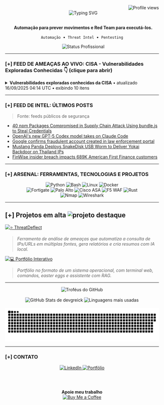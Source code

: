 <div align="right">
  <img src="https://komarev.com/ghpvc/?username=DevGreick&label=Profile%20views&color=0e75b6&style=flat" alt="Profile views" />
</div>
<div align="center">
  <img src="https://readme-typing-svg.herokuapp.com?font=Arial&size=25&pause=1000&color=00FF7F&center=true&vCenter=true&width=520&lines=Ola...;BEM-VINDO." alt="Typing SVG" />
</div>

<div align="center">
  <p>
    <strong>Automação para prever movimentos e Red Team para executá-los.</strong>
  </p>
  <p>
    <code>Automação</code> &nbsp;•&nbsp; <code>Threat Intel</code> &nbsp;•&nbsp; <code>Pentesting</code>
  </p>
  <img src="https://img.shields.io/badge/STATUS-Ativo_na_NTT_DATA-0e75b6?style=for-the-badge" alt="Status Profissional"/>

</div>

---

### [+] FEED DE AMEAÇAS AO VIVO: CISA - Vulnerabilidades Exploradas Conhecidas 👇 (clique para abrir)



  <!-- CVE-LIST:START -->
<details>
<summary><strong>Vulnerabilidades exploradas conhecidas da CISA</strong>  •  atualizado 16/09/2025 04:14 UTC  •  exibindo 10 itens</summary>

> Fonte: CISA Known Exploited Vulnerabilities

- **CVE-2025-5086** - Dassault Systèmes DELMIA Apriso Deserialization of Untrusted Data Vulnerability  
  Fornecedor: Dassault Systèmes | Produto: DELMIA Apriso | Adicionado: 2025-09-11  
  Dassault Systèmes DELMIA Apriso contains a deserialization of untrusted data vulnerability that could lead to a remote code execution.  
  Ação requerida: Apply mitigations per vendor instructions, follow applicable BOD 22-01 guidance for cloud services, or discontinue use of the product if mitigations are unavailable.

- **CVE-2025-38352** - Linux Kernel Time-of-Check Time-of-Use (TOCTOU) Race Condition Vulnerability  
  Fornecedor: Linux | Produto: Kernel | Adicionado: 2025-09-04  
  Linux kernel contains a time-of-check time-of-use (TOCTOU) race condition vulnerability that has a high impact on confidentiality, integrity, and availability.  
  Ação requerida: Apply mitigations per vendor instructions, follow applicable BOD 22-01 guidance for cloud services, or discontinue use of the product if mitigations are unavailable.

- **CVE-2025-48543** - Android Runtime Use-After-Free Vulnerability  
  Fornecedor: Android | Produto: Runtime | Adicionado: 2025-09-04  
  Android Runtime contains a use-after-free vulnerability potentially allowing a chrome sandbox escape leading to local privilege escalation.  
  Ação requerida: Apply mitigations per vendor instructions, follow applicable BOD 22-01 guidance for cloud services, or discontinue use of the product if mitigations are unavailable.

- **CVE-2025-53690** - Sitecore Multiple Products Deserialization of Untrusted Data Vulnerability  
  Fornecedor: Sitecore | Produto: Multiple Products | Adicionado: 2025-09-04  
  Sitecore Experience Manager (XM), Experience Platform (XP), Experience Commerce (XC), and Managed Cloud contain a deserialization of untrusted data vulnerability involving the use of default machine keys. This flaw allows attackers to exploit exposed ASP.NET machine keys to achieve remote code execution.   
  Ação requerida: Apply mitigations per vendor instructions, follow applicable BOD 22-01 guidance for cloud services, or discontinue use of the product if mitigations are unavailable.

- **CVE-2023-50224** - TP-Link TL-WR841N Authentication Bypass by Spoofing Vulnerability  
  Fornecedor: TP-Link | Produto: TL-WR841N | Adicionado: 2025-09-03  
  TP-Link TL-WR841N contains an authentication bypass by spoofing vulnerability within the httpd service, which listens on TCP port 80 by default, leading to the disclose of stored credentials. The impacted products could be end-of-life (EoL) and/or end-of-service (EoS). Users should discontinue product utilization.  
  Ação requerida: Apply mitigations per vendor instructions, follow applicable BOD 22-01 guidance for cloud services, or discontinue use of the product if mitigations are unavailable.

- **CVE-2025-9377** - TP-Link Archer C7(EU) and TL-WR841N/ND(MS) OS Command Injection Vulnerability  
  Fornecedor: TP-Link | Produto: Multiple Routers | Adicionado: 2025-09-03  
  TP-Link Archer C7(EU) and TL-WR841N/ND(MS) contain an OS command injection vulnerability that exists in the Parental Control page. The impacted products could be end-of-life (EoL) and/or end-of-service (EoS). Users should discontinue product utilization.  
  Ação requerida: Apply mitigations per vendor instructions, follow applicable BOD 22-01 guidance for cloud services, or discontinue use of the product if mitigations are unavailable.

- **CVE-2020-24363** - TP-link TL-WA855RE Missing Authentication for Critical Function Vulnerability  
  Fornecedor: TP-Link | Produto: TL-WA855RE | Adicionado: 2025-09-02  
  TP-link TL-WA855RE contains a missing authentication for critical function vulnerability. This vulnerability could allow an unauthenticated attacker (on the same network) to submit a TDDP_RESET POST request for a factory reset and reboot. The attacker can then obtain incorrect access control by setting a new administrative password. The impacted products could be end-of-life (EoL) and/or end-of-service (EoS). Users should discontinue product utilization.  
  Ação requerida: Apply mitigations per vendor instructions, follow applicable BOD 22-01 guidance for cloud services, or discontinue use of the product if mitigations are unavailable.

- **CVE-2025-55177** - Meta Platforms WhatsApp Incorrect Authorization Vulnerability  
  Fornecedor: Meta Platforms | Produto: WhatsApp | Adicionado: 2025-09-02  
  Meta Platforms WhatsApp contains an incorrect authorization vulnerability due to an incomplete authorization of linked device synchronization messages. This vulnerability could allow an unrelated user to trigger processing of content from an arbitrary URL on a target’s device.  
  Ação requerida: Apply mitigations per vendor instructions, follow applicable BOD 22-01 guidance for cloud services, or discontinue use of the product if mitigations are unavailable.

- **CVE-2025-57819** - Sangoma FreePBX Authentication Bypass Vulnerability  
  Fornecedor: Sangoma | Produto: FreePBX | Adicionado: 2025-08-29  
  Sangoma FreePBX contains an authentication bypass vulnerability due to insufficiently sanitized user-supplied data allows unauthenticated access to FreePBX Administrator leading to arbitrary database manipulation and remote code execution.  
  Ação requerida: Apply mitigations per vendor instructions, follow applicable BOD 22-01 guidance for cloud services, or discontinue use of the product if mitigations are unavailable.

- **CVE-2025-7775** - Citrix NetScaler Memory Overflow Vulnerability  
  Fornecedor: Citrix | Produto: NetScaler | Adicionado: 2025-08-26  
  Citrix NetScaler ADC and NetScaler Gateway contain a memory overflow vulnerability that could allow for remote code execution and/or denial of service.  
  Ação requerida: Apply mitigations per vendor instructions, follow applicable BOD 22-01 guidance for cloud services, or discontinue use of the product if mitigations are unavailable.

</details>









































































































































































































































































































































































































































































































































































  <!-- CVE-LIST:END -->

</details>

---

### [+] FEED DE INTEL: ÚLTIMOS POSTS

> Fonte: feeds públicos de segurança

<!-- BLOG-POST-LIST:START -->
- [40 npm Packages Compromised in Supply Chain Attack Using bundle.js to Steal Credentials](https://thehackernews.com/2025/09/40-npm-packages-compromised-in-supply.html)
- [OpenAI&#39;s new GPT-5 Codex model takes on Claude Code](https://www.bleepingcomputer.com/news/artificial-intelligence/openais-new-gpt-5-codex-model-takes-on-claude-code/)
- [Google confirms fraudulent account created in law enforcement portal](https://www.bleepingcomputer.com/news/security/google-confirms-fraudulent-account-created-in-law-enforcement-portal/)
- [Mustang Panda Deploys SnakeDisk USB Worm to Deliver Yokai Backdoor on Thailand IPs](https://thehackernews.com/2025/09/mustang-panda-deploys-snakedisk-usb.html)
- [FinWise insider breach impacts 689K American First Finance customers](https://www.bleepingcomputer.com/news/security/finwise-insider-breach-impacts-689k-american-first-finance-customers/)
<!-- BLOG-POST-LIST:END -->

---
### [+] ARSENAL: FERRAMENTAS, TECNOLOGIAS E PROJETOS

<div align="center">
  <img src="https://img.shields.io/badge/Python-3776AB?style=for-the-badge&logo=python&logoColor=white" alt="Python" />
  <img src="https://img.shields.io/badge/Bash-4EAA25?style=for-the-badge&logo=gnu-bash&logoColor=white" alt="Bash" />
  <img src="https://img.shields.io/badge/Linux-FCC624?style=for-the-badge&logo=linux&logoColor=black" alt="Linux" />
  <img src="https://img.shields.io/badge/Docker-2496ED?style=for-the-badge&logo=docker&logoColor=white" alt="Docker" />
  <br/>
  <img src="https://img.shields.io/badge/Fortigate-EF2D56?style=for-the-badge&logo=fortinet&logoColor=white" alt="Fortigate" />
  <img src="https://img.shields.io/badge/Palo%20Alto-0086D1?style=for-the-badge&logo=paloaltonetworks&logoColor=white" alt="Palo Alto" />
  <img src="https://img.shields.io/badge/Cisco%20ASA-1BA0D7?style=for-the-badge&logo=cisco&logoColor=white" alt="Cisco ASA" />
  <img src="https://img.shields.io/badge/WAF%20F5-FF3B30?style=for-the-badge&logo=f5&logoColor=white" alt="F5 WAF" />
  <img src="https://img.shields.io/badge/Rust-000000?style=for-the-badge&logo=rust&logoColor=white" alt="Rust" />
  <br/>
  <img src="https://img.shields.io/badge/Nmap-3c9735?style=for-the-badge&logo=nmap&logoColor=white" alt="Nmap" />
  <img src="https://img.shields.io/badge/Wireshark-1679A7?style=for-the-badge&logo=wireshark&logoColor=white" alt="Wireshark" />
</div>

---

## [+] Projetos em alta <img src="https://img.icons8.com/fluency/48/star.png" alt="projeto destaque" width="28"/>

[![⭐ ThreatDeflect](https://img.shields.io/badge/⭐ThreatDeflect-2980B9?style=for-the-badge&logo=github&logoColor=white&labelColor=0D1117)](https://github.com/devgreick/ThreatDeflect)
> *Ferramenta de análise de ameaças que automatiza a consulta de IPs/URLs em múltiplas fontes, gera relatórios e cria resumos com IA local.*
> <br>


[![💻 Portfólio Interativo](https://img.shields.io/badge/💻_Portfólio_Interativo-1ABC9C?style=for-the-badge&logo=linux&logoColor=white&labelColor=0D1117)](https://portfolio.assistentecyber.com/)
> *Portfólio no formato de um sistema operacional, com terminal web, comandos, easter eggs e assistente com RAG.*
> <br>





---

<div align="center">
  <img src="https://github-profile-trophy.vercel.app/?username=devgreick&theme=matrix&no-bg=true&no-frame=true&row=1&column=5" alt="Troféus do GitHub" />
  <br><br>
  <img height="180em" src="https://github-readme-stats.vercel.app/api?username=devgreick&show_icons=true&hide_border=true&count_private=true&include_all_commits=true&title_color=39FF14&icon_color=39FF14&text_color=58A6FF&bg_color=0D1117" alt="GitHub Stats de devgreick" />
  <img height="180em" src="https://github-readme-stats.vercel.app/api/top-langs/?username=devgreick&layout=compact&langs_count=8&hide_border=true&title_color=39FF14&text_color=58A6FF&bg_color=0D1117" alt="Linguagens mais usadas" />
  <br><br>
  <img src="https://raw.githubusercontent.com/devgreick/devgreick/main/output/snake.svg" alt="Snake animation" />
</div>


---

### [+] CONTATO

<div align="center">
  <a href="https://www.linkedin.com/in/jacksongreick/" target="_blank">
    <img src="https://img.shields.io/badge/LinkedIn-0077B5?style=for-the-badge&logo=linkedin&logoColor=white" alt="LinkedIn"/>
  </a>
  <a href="https://portfolio.assistentecyber.com/" target="_blank">
    <img src="https://img.shields.io/badge/Portfólio_Interativo-000000?style=for-the-badge&logo=linux-terminal&logoColor=00ff7f" alt="Portfólio"/>
  </a>
  
  <br><br>
  
  <table>
    <tr>
    <p align="center">
  <strong>Apoie meu trabalho</strong><br>
  <a href="https://buymeacoffee.com/devgreick" target="_blank">
    <img src="https://cdn.buymeacoffee.com/buttons/v2/default-yellow.png" alt="Buy Me a Coffee" width="150">
  </a>
</p>
        </a>
      </td>
    </tr>
  </table>
</div>

